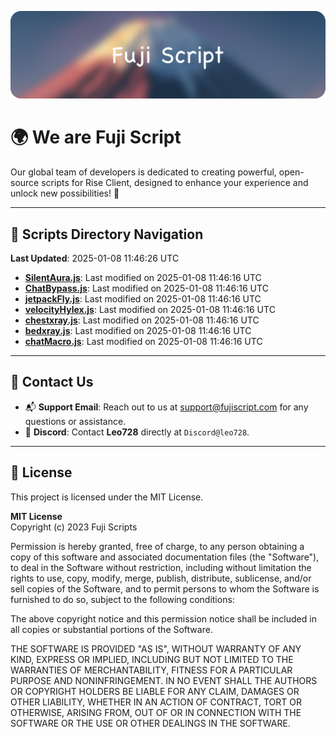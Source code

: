 ![Banner](.github/b.webp)

# 🌍 **We are Fuji Script**

Our global team of developers is dedicated to creating powerful, open-source scripts for Rise Client, designed to enhance your experience and unlock new possibilities! 🌟

---
<!-- SCRIPTS_NAVIGATION_START -->
## 📂 **Scripts Directory Navigation**

**Last Updated**: 2025-01-08 11:46:26 UTC

- **[SilentAura.js](scripts/SilentAura.js)**: Last modified on 2025-01-08 11:46:16 UTC
- **[ChatBypass.js](scripts/ChatBypass.js)**: Last modified on 2025-01-08 11:46:16 UTC
- **[jetpackFly.js](scripts/jetpackFly.js)**: Last modified on 2025-01-08 11:46:16 UTC
- **[velocityHylex.js](scripts/velocityHylex.js)**: Last modified on 2025-01-08 11:46:16 UTC
- **[chestxray.js](scripts/chestxray.js)**: Last modified on 2025-01-08 11:46:16 UTC
- **[bedxray.js](scripts/bedxray.js)**: Last modified on 2025-01-08 11:46:16 UTC
- **[chatMacro.js](scripts/chatMacro.js)**: Last modified on 2025-01-08 11:46:16 UTC

<!-- SCRIPTS_NAVIGATION_END -->

---

## 💬 **Contact Us**  
- 📬 **Support Email**: Reach out to us at [support@fujiscript.com](mailto:support@fujiscript.com) for any questions or assistance.  
- 💬 **Discord**: Contact **Leo728** directly at `Discord@leo728`.

---

## 📜 **License**

This project is licensed under the MIT License.  

**MIT License**  
Copyright (c) 2023 Fuji Scripts  

Permission is hereby granted, free of charge, to any person obtaining a copy of this software and associated documentation files (the "Software"), to deal in the Software without restriction, including without limitation the rights to use, copy, modify, merge, publish, distribute, sublicense, and/or sell copies of the Software, and to permit persons to whom the Software is furnished to do so, subject to the following conditions:  

The above copyright notice and this permission notice shall be included in all copies or substantial portions of the Software.  

THE SOFTWARE IS PROVIDED "AS IS", WITHOUT WARRANTY OF ANY KIND, EXPRESS OR IMPLIED, INCLUDING BUT NOT LIMITED TO THE WARRANTIES OF MERCHANTABILITY, FITNESS FOR A PARTICULAR PURPOSE AND NONINFRINGEMENT. IN NO EVENT SHALL THE AUTHORS OR COPYRIGHT HOLDERS BE LIABLE FOR ANY CLAIM, DAMAGES OR OTHER LIABILITY, WHETHER IN AN ACTION OF CONTRACT, TORT OR OTHERWISE, ARISING FROM, OUT OF OR IN CONNECTION WITH THE SOFTWARE OR THE USE OR OTHER DEALINGS IN THE SOFTWARE.  
